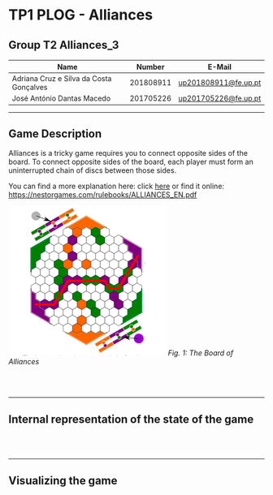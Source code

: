 # TP1 PLOG - Alliances

## Group T2 Alliances_3

| Name                                      | Number    | E-Mail               |
| ----------------------------------------- | --------- | -------------------- |
| Adriana Cruz e Silva da Costa Gonçalves   | 201808911 | up201808911@fe.up.pt |
| José António Dantas Macedo                | 201705226 | up201705226@fe.up.pt |

---

## Game Description

Alliances is a tricky game requires you to connect opposite sides of
the board.
To connect opposite sides of the board, each player must form an
uninterrupted chain of discs between those sides.


You can find a more explanation here:
click [here](./pdf/ALLIANCES_EN.pdf)
or find it online:
https://nestorgames.com/rulebooks/ALLIANCES_EN.pdf

![Board](./images/board.png)
*Fig. 1: The Board of Alliances*

<br>
<br>

----
## Internal representation of the state of the game


<br>
<br>

-----
## Visualizing the game


<br>
<br>